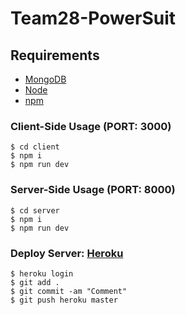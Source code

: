 # Team28-PowerSuit

## Requirements
- [MongoDB](https://www.mongodb.com/)
- [Node](https://nodejs.org/en/)
- [npm](https://www.npmjs.com/)

### Client-Side Usage (PORT: 3000)
```
$ cd client
$ npm i
$ npm run dev
```

### Server-Side Usage (PORT: 8000)
```
$ cd server
$ npm i
$ npm run dev
```

### Deploy Server: [Heroku](https://dashboard.heroku.com/)
```
$ heroku login
$ git add .
$ git commit -am "Comment"
$ git push heroku master
```
